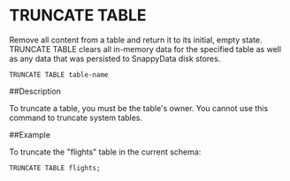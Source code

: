 # TRUNCATE TABLE

Remove all content from a table and return it to its initial, empty state. TRUNCATE TABLE clears all in-memory data for the specified table as well as any data that was persisted to SnappyData disk stores. 

``` pre
TRUNCATE TABLE table-name
```

##Description

To truncate a table, you must be the table's owner. You cannot use this command to truncate system tables.

##Example

To truncate the "flights" table in the current schema:

``` pre
TRUNCATE TABLE flights;
```


